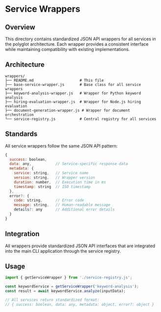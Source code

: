 # Service Wrappers

## Overview

This directory contains standardized JSON API wrappers for all services in the polyglot architecture. Each wrapper provides a consistent interface while maintaining compatibility with existing implementations.

## Architecture

```
wrappers/
├── README.md                     # This file
├── base-service-wrapper.js       # Base class for all service wrappers
├── keyword-analysis-wrapper.js   # Wrapper for Python keyword analysis
├── hiring-evaluation-wrapper.js  # Wrapper for Node.js hiring evaluation
├── document-generation-wrapper.js # Wrapper for document orchestration
└── service-registry.js           # Central registry for all services
```

## Standards

All service wrappers follow the same JSON API pattern:

```javascript
{
  success: boolean,
  data: any,           // Service-specific response data
  metadata: {
    service: string,   // Service name
    version: string,   // Wrapper version
    duration: number,  // Execution time in ms
    timestamp: string  // ISO timestamp
  },
  error?: {
    code: string,      // Error code
    message: string,   // Human-readable message
    details?: any      // Additional error details
  }
}
```

## Integration

All wrappers provide standardized JSON API interfaces that are integrated into the main CLI application through the service registry.

## Usage

```javascript
import { getServiceWrapper } from './service-registry.js';

const keywordService = getServiceWrapper('keyword-analysis');
const result = await keywordService.analyze(inputData);

// All services return standardized format:
// { success: boolean, data: any, metadata: object, error?: object }
```
